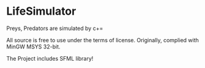 # LifeSimulator
Preys, Predators are simulated by c+=

All source is free to use under the terms of license.
Originally, complied with MinGW MSYS 32-bit.

The Project includes SFML library!

